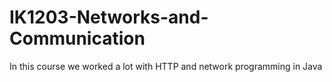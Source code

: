 # IK1203-Networks-and-Communication
In this course we worked a lot with HTTP and network programming in Java
